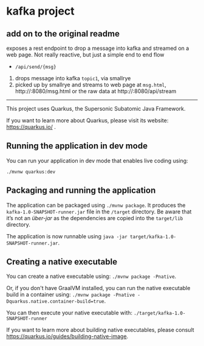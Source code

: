 
# kafka project

## add on to the original readme


exposes a rest endpoint to drop a message into kafka and streamed on a web page. Not really reactive, but just a simple end to end flow

- `/api/send/{msg}` 

1. drops message into kafka `topic1`, via smallrye
2. picked up by smallrye and streams to web page at `msg.html`, http://<host>:8080/msg.html
or the raw data at http://<host>:8080/api/stream




-----------------------------------------------------------------------------
This project uses Quarkus, the Supersonic Subatomic Java Framework.

If you want to learn more about Quarkus, please visit its website: https://quarkus.io/ .

## Running the application in dev mode

You can run your application in dev mode that enables live coding using:
```
./mvnw quarkus:dev
```

## Packaging and running the application

The application can be packaged using `./mvnw package`.
It produces the `kafka-1.0-SNAPSHOT-runner.jar` file in the `/target` directory.
Be aware that it’s not an _über-jar_ as the dependencies are copied into the `target/lib` directory.

The application is now runnable using `java -jar target/kafka-1.0-SNAPSHOT-runner.jar`.

## Creating a native executable

You can create a native executable using: `./mvnw package -Pnative`.

Or, if you don't have GraalVM installed, you can run the native executable build in a container using: `./mvnw package -Pnative -Dquarkus.native.container-build=true`.

You can then execute your native executable with: `./target/kafka-1.0-SNAPSHOT-runner`

If you want to learn more about building native executables, please consult https://quarkus.io/guides/building-native-image.